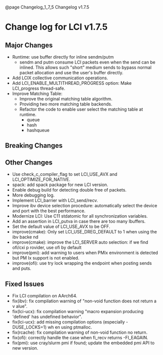 @page Changelog_1_7_5 Changelog v1.7.5

# Change log for LCI v1.7.5

## Major Changes
- Runtime: use buffer directly for inline sendm/putm
  - sendm and putm consume LCI packets even when the send can be inlined.
    This allows such "short" medium sends to bypass normal packet allocation
    and use the user's buffer directly.
- Add LCIX collective communication operations.
- Add LCI_ENABLE_MULTITHREAD_PROGRESS option: Make LCI_progress thread-safe.
- Improve Matching Table: 
  - Improve the original matching table algorithm.
  - Providing two more matching table backends.
  - Refactor the code to enable user select the matching table at runtime.
    - queue
    - hash
    - hashqueue

## Breaking Changes

## Other Changes
- Use check_c_compiler_flag to set LCI_USE_AVX and LCI_OPTIMIZE_FOR_NATIVE.
- spack: add spack package for new LCI version.
- Enable debug build for detecting double free of packets.
- More debugging log.
- Implement LCI_barrier with LCI_send/recv.
- Improve ibv device selection procedure: automatically select the device and
  port with the best performance.
- Modernize LCI: Use C11 stdatomic for all synchronization variables.
- Add an assertion in LCI_putva in case there are too many lbuffers.
- Set the default value of LCI_USE_AVX to be OFF.
- improve(cmake): Only set LCI_USE_DREG_DEFAULT to 1 when using the ibv backe
  nd
- improve(cmake): improve the LCI_SERVER auto selection: if we find ofi/cxi p
  rovider, use ofi by default
- improve(pmi): add warning to users when PMIx environment is detected but PM
  Ix support is not enabled.
- improve(ofi): use try lock wrapping the endpoint when posting sends and puts.

## Fixed Issues
- Fix LCI compilation on AArch64.
- fix(ibv): fix compilation warning of "non-void function does not return a v
  alue".
- fix(lci-ucx): fix compilation warning "macro expansion producing 'defined'
  has undefined behavior".
- fix(lci-ucx): add missing compilation options (especially -DUSE_LOCKS=1) wh
  en using ptmalloc.
- fix(rcache): fix compilation warning of non-void function no return.
- fix(ofi): correctly handle the case when fi_recv returns -FI_EAGAIN.
- fix(pmi): use cray/slurm pmi if found; update the embedded pmi API to new version.